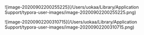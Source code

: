 ![image-20200902200255225](/Users/uokaa/Library/Application Support/typora-user-images/image-20200902200255225.png)

![image-20200902200310715](/Users/uokaa/Library/Application Support/typora-user-images/image-20200902200310715.png)

